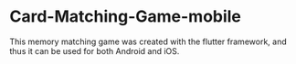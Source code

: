 # Card-Matching-Game-mobile
This memory matching game was created with the flutter framework, and thus it can be used for both Android and iOS.

